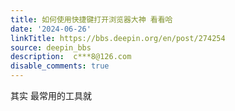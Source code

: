 ```yaml
---
title: 如何使用快捷键打开浏览器大神 看看哈
date: '2024-06-26'
linkTitle: https://bbs.deepin.org/en/post/274254
source: deepin_bbs
description:  c***8@126.com 
disable_comments: true
---
```

其实 最常用的工具就
